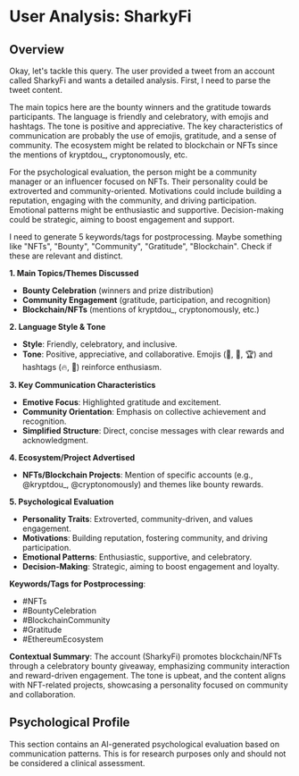 # User Analysis: SharkyFi

## Overview

<think>
Okay, let's tackle this query. The user provided a tweet from an account called SharkyFi and wants a detailed analysis. First, I need to parse the tweet content.

The main topics here are the bounty winners and the gratitude towards participants. The language is friendly and celebratory, with emojis and hashtags. The tone is positive and appreciative. The key characteristics of communication are probably the use of emojis, gratitude, and a sense of community. The ecosystem might be related to blockchain or NFTs since the mentions of kryptdou_, cryptonomously, etc. 

For the psychological evaluation, the person might be a community manager or an influencer focused on NFTs. Their personality could be extroverted and community-oriented. Motivations could include building a reputation, engaging with the community, and driving participation. Emotional patterns might be enthusiastic and supportive. Decision-making could be strategic, aiming to boost engagement and support.

I need to generate 5 keywords/tags for postprocessing. Maybe something like "NFTs", "Bounty", "Community", "Gratitude", "Blockchain". Check if these are relevant and distinct.
</think>

**1. Main Topics/Themes Discussed**  
- **Bounty Celebration** (winners and prize distribution)  
- **Community Engagement** (gratitude, participation, and recognition)  
- **Blockchain/NFTs** (mentions of kryptdou_, cryptonomously, etc.)  

**2. Language Style & Tone**  
- **Style**: Friendly, celebratory, and inclusive.  
- **Tone**: Positive, appreciative, and collaborative. Emojis (🎉, 🥳, 🏆) and hashtags (🔥, 📰) reinforce enthusiasm.  

**3. Key Communication Characteristics**  
- **Emotive Focus**: Highlighted gratitude and excitement.  
- **Community Orientation**: Emphasis on collective achievement and recognition.  
- **Simplified Structure**: Direct, concise messages with clear rewards and acknowledgment.  

**4. Ecosystem/Project Advertised**  
- **NFTs/Blockchain Projects**: Mention of specific accounts (e.g., @kryptdou_, @cryptonomously) and themes like bounty rewards.  

**5. Psychological Evaluation**  
- **Personality Traits**: Extroverted, community-driven, and values engagement.  
- **Motivations**: Building reputation, fostering community, and driving participation.  
- **Emotional Patterns**: Enthusiastic, supportive, and celebratory.  
- **Decision-Making**: Strategic, aiming to boost engagement and loyalty.  

**Keywords/Tags for Postprocessing**:  
- #NFTs  
- #BountyCelebration  
- #BlockchainCommunity  
- #Gratitude  
- #EthereumEcosystem  

**Contextual Summary**: The account (SharkyFi) promotes blockchain/NFTs through a celebratory bounty giveaway, emphasizing community interaction and reward-driven engagement. The tone is upbeat, and the content aligns with NFT-related projects, showcasing a personality focused on community and collaboration.

## Psychological Profile

This section contains an AI-generated psychological evaluation based on communication patterns. This is for research purposes only and should not be considered a clinical assessment.